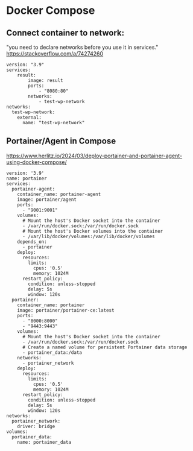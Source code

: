 # Docker Compose
## Connect container to network:
"you need to declare networks before you use it in services."\
https://stackoverflow.com/a/74274260
```
version: "3.9"
services:
    result:
        image: result
        ports:
            - "8080:80"
        networks:
            - test-wp-network
networks:
  test-wp-network:
    external:
      name: "test-wp-network"
```
## Portainer/Agent in Compose
https://www.herlitz.io/2024/03/deploy-portainer-and-portainer-agent-using-docker-compose/
```
version: '3.9'
name: portainer
services:
  portainer-agent:
    container_name: portainer-agent
    image: portainer/agent
    ports:
      - "9001:9001" 
    volumes:
      # Mount the host's Docker socket into the container
      - /var/run/docker.sock:/var/run/docker.sock
      # Mount the host's Docker volumes into the container
      - /var/lib/docker/volumes:/var/lib/docker/volumes
    depends_on:
      - portainer
    deploy:
      resources:
        limits:
          cpus: '0.5'
          memory: 1024M
      restart_policy:
        condition: unless-stopped
        delay: 5s
        window: 120s
  portainer:
    container_name: portainer
    image: portainer/portainer-ce:latest
    ports:
      - "8000:8000"
      - "9443:9443"
    volumes:
      # Mount the host's Docker socket into the container
      - /var/run/docker.sock:/var/run/docker.sock
      # Create a named volume for persistent Portainer data storage
      - portainer_data:/data
    networks:
      - portainer_network
    deploy:
      resources:
        limits:
          cpus: '0.5'
          memory: 1024M
      restart_policy:
        condition: unless-stopped
        delay: 5s
        window: 120s
networks:
  portainer_network:
    driver: bridge
volumes:
  portainer_data:
    name: portainer_data
```